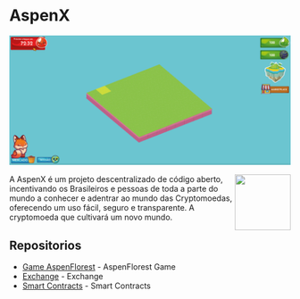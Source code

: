 # AspenX

![Tela inicial](https://github.com/AspenX-Community/AspenFlorest/blob/main/game.gif)

<img align="right" width="100" height="100" src="https://avatars.githubusercontent.com/u/90077264?s=400&u=983255da33341cd69fa250da75d38ee010b6ecaa&v=4">
A AspenX é um projeto descentralizado de código aberto, incentivando os Brasileiros e pessoas de toda a parte do mundo a conhecer e adentrar ao mundo das Cryptomoedas, oferecendo um uso fácil, seguro e transparente. A cryptomoeda que cultivará um novo mundo.


## Repositorios

 + [Game AspenFlorest](https://github.com/AspenX-Community/AspenFlorest) - AspenFlorest Game
 + [Exchange](https://github.com/AspenX-Community/exchange) - Exchange
 + [Smart Contracts](https://github.com/AspenX-Community/smart_contracts) - Smart Contracts

